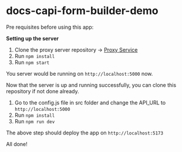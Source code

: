 # docs-capi-form-builder-demo

Pre requisites before using this app:

**Setting up the server**
1. Clone the proxy server repository -> [Proxy Service](https://github.com/trayio/docs-ops-explorer-proxy-service)
2. Run `npm install`
3. Run `npm start`

You server would be running on `http://localhost:5000` now.

Now that the server is up and running successfully, you can clone this repository if not done already.

1. Go to the config.js file in src folder and change the API_URL to `http://localhost:5000`
2. Run `npm install`
3. Run `npm run dev`

The above step should deploy the app on `http://localhost:5173`

All done!

